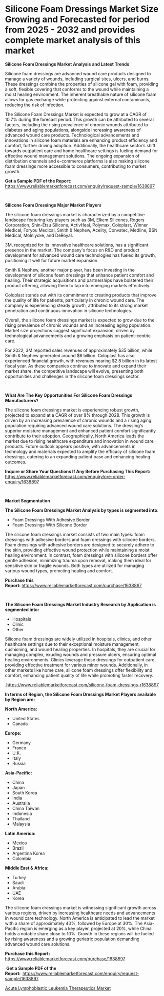 <p><h1>Silicone Foam Dressings Market Size Growing and Forecasted for period from 2025 - 2032 and provides complete market analysis of this market</h1></p><p><strong>Silicone Foam Dressings Market Analysis and Latest Trends</strong></p>
<p><p>Silicone foam dressings are advanced wound care products designed to manage a variety of wounds, including surgical sites, ulcers, and burns. These dressings combine the properties of silicone gel with foam, providing a soft, flexible covering that conforms to the wound while maintaining a moist healing environment. The inherent breathable nature of silicone foam allows for gas exchange while protecting against external contaminants, reducing the risk of infection.</p><p>The Silicone Foam Dressings Market is expected to grow at a CAGR of 10.7% during the forecast period. This growth can be attributed to several factors, including the rising prevalence of chronic wounds attributed to diabetes and aging populations, alongside increasing awareness of advanced wound care products. Technological advancements and innovations in silicone foam materials are enhancing product efficiency and comfort, further driving adoption. Additionally, the healthcare sector’s shift towards outpatient care and home healthcare settings is fueling demand for effective wound management solutions. The ongoing expansion of distribution channels and e-commerce platforms is also making silicone foam dressings more accessible to consumers, contributing to market growth.</p></p>
<p><strong>Get a Sample PDF of the Report:&nbsp;</strong> <a href="https://www.reliablemarketforecast.com/enquiry/request-sample/1638897?utm_campaign=2449&utm_medium=2&utm_source=Github&utm_content=ia&utm_term=03032025&utm_id=silicone-foam-dressings">https://www.reliablemarketforecast.com/enquiry/request-sample/1638897</a></p>
<p>&nbsp;</p>
<p><strong>Silicone Foam Dressings Major Market Players</strong></p>
<p><p>The silicone foam dressings market is characterized by a competitive landscape featuring key players such as 3M, Elkem Silicones, Rogers Corporation, Shin-Etsu Silicone, ActivHeal, Polymax, Coloplast, Winner Medical, Foryou Medical, Smith & Nephew, Acelity, Convatec, Medline, BSN Medical, Molnlycke, and DeRoyal. </p><p>3M, recognized for its innovative healthcare solutions, has a significant presence in the market. The company's focus on R&D and product development for advanced wound care technologies has fueled its growth, positioning it well for future market expansion.</p><p>Smith & Nephew, another major player, has been investing in the development of silicone foam dressings that enhance patient comfort and healing. Their strategic acquisitions and partnerships have bolstered their product offering, allowing them to tap into emerging markets effectively.</p><p>Coloplast stands out with its commitment to creating products that improve the quality of life for patients, particularly in chronic wound care. The company is experiencing steady growth, attributed to its strong market penetration and continuous innovation in silicone technologies.</p><p>Overall, the silicone foam dressings market is expected to grow due to the rising prevalence of chronic wounds and an increasing aging population. Market size projections suggest significant expansion, driven by technological advancements and a growing emphasis on patient-centric care. </p><p>For 2022, 3M reported sales revenues of approximately $35 billion, while Smith & Nephew generated around $6 billion. Coloplast has also experienced financial growth, with revenues nearing $2.8 billion in its latest fiscal year. As these companies continue to innovate and expand their market share, the competitive landscape will evolve, presenting both opportunities and challenges in the silicone foam dressings sector.</p></p>
<p>&nbsp;</p>
<p><strong>What Are The Key Opportunities For Silicone Foam Dressings Manufacturers?</strong></p>
<p><p>The silicone foam dressings market is experiencing robust growth, projected to expand at a CAGR of over 8% through 2028. This growth is driven by an increasing prevalence of chronic wounds and a rising aging population requiring advanced wound care solutions. The dressing's superior moisture management and enhanced patient comfort significantly contribute to their adoption. Geographically, North America leads the market due to rising healthcare expenditure and innovation in wound care products. Future outlook appears positive, with advancements in technology and materials expected to amplify the efficacy of silicone foam dressings, catering to an expanding patient base and enhancing healing outcomes.</p></p>
<p><strong>Inquire or Share Your Questions If Any Before Purchasing This Report:</strong> <a href="https://www.reliablemarketforecast.com/enquiry/pre-order-enquiry/1638897?utm_campaign=2449&utm_medium=2&utm_source=Github&utm_content=ia&utm_term=03032025&utm_id=silicone-foam-dressings">https://www.reliablemarketforecast.com/enquiry/pre-order-enquiry/1638897</a></p>
<p>&nbsp;</p>
<p><strong>Market Segmentation</strong></p>
<p><strong>The Silicone Foam Dressings Market Analysis by types is segmented into:</strong></p>
<p><ul><li>Foam Dressings With Adhesive Border</li><li>Foam Dressings With Silicone Border</li></ul></p>
<p><p>The silicone foam dressings market consists of two main types: foam dressings with adhesive borders and foam dressings with silicone borders. Foam dressings with adhesive borders are designed to securely adhere to the skin, providing effective wound protection while maintaining a moist healing environment. In contrast, foam dressings with silicone borders offer gentle adhesion, minimizing trauma upon removal, making them ideal for sensitive skin or fragile wounds. Both types are utilized for managing various wound types, promoting healing and comfort.</p></p>
<p><strong>Purchase this Report:&nbsp;</strong><a href="https://www.reliablemarketforecast.com/purchase/1638897?utm_campaign=2449&utm_medium=2&utm_source=Github&utm_content=ia&utm_term=03032025&utm_id=silicone-foam-dressings">https://www.reliablemarketforecast.com/purchase/1638897</a></p>
<p>&nbsp;</p>
<p><strong>The Silicone Foam Dressings Market Industry Research by Application is segmented into:</strong></p>
<p><ul><li>Hospitals</li><li>Clinic</li><li>Other</li></ul></p>
<p><p>Silicone foam dressings are widely utilized in hospitals, clinics, and other healthcare settings due to their exceptional moisture management, cushioning, and wound healing properties. In hospitals, they are crucial for managing complex, exuding wounds and pressure ulcers, ensuring optimal healing environments. Clinics leverage these dressings for outpatient care, providing effective treatment for various minor wounds. Additionally, in other markets like home care, silicone foam dressings offer flexibility and comfort, enhancing patient quality of life while promoting faster recovery.</p></p>
<p><a href="https://www.reliablemarketforecast.com/silicone-foam-dressings-r1638897?utm_campaign=2449&utm_medium=2&utm_source=Github&utm_content=ia&utm_term=03032025&utm_id=silicone-foam-dressings">&nbsp;https://www.reliablemarketforecast.com/silicone-foam-dressings-r1638897</a></p>
<p><strong>In terms of Region, the Silicone Foam Dressings Market Players available by Region are:</strong></p>
<p>
    <p> <strong> North America: </strong>
        <ul>
            <li>United States</li>
            <li>Canada</li>
        </ul>
        </p> 
    <p> <strong> Europe: </strong>
        <ul>
            <li>Germany</li>
            <li>France</li>
            <li>U.K.</li>
            <li>Italy</li>
            <li>Russia</li>
        </ul>
        </p> 
    <p> <strong> Asia-Pacific: </strong>
        <ul>
            <li>China</li>
            <li>Japan</li>
            <li>South Korea</li>
            <li>India</li>
            <li>Australia</li>
            <li>China Taiwan</li>
            <li>Indonesia</li>
            <li>Thailand</li>
            <li>Malaysia</li>
        </ul>
        </p> 
    <p> <strong> Latin America: </strong>
        <ul>
            <li>Mexico</li>
            <li>Brazil</li>
            <li>Argentina Korea</li>
            <li>Colombia</li>
        </ul>
        </p> 
    <p> <strong> Middle East & Africa: </strong>
        <ul>
            <li>Turkey</li>
            <li>Saudi</li>
            <li>Arabia</li>
            <li>UAE</li>
            <li>Korea</li>
        </ul>
    </p>
    </p>
<p><p>The silicone foam dressings market is witnessing significant growth across various regions, driven by increasing healthcare needs and advancements in wound care technology. North America is anticipated to lead the market with a share of approximately 40%, followed by Europe at 30%. The Asia-Pacific region is emerging as a key player, projected at 20%, while China holds a notable share close to 10%. Growth in these regions will be fueled by rising awareness and a growing geriatric population demanding advanced wound care solutions.</p></p>
<p><strong>Purchase this Report: </strong><a href="https://www.reliablemarketforecast.com/purchase/1638897?utm_campaign=2449&utm_medium=2&utm_source=Github&utm_content=ia&utm_term=03032025&utm_id=silicone-foam-dressings">https://www.reliablemarketforecast.com/purchase/1638897</a></p>
<p>&nbsp;<strong>Get a Sample PDF of the Report:&nbsp;&nbsp;</strong><a href="https://www.reliablemarketforecast.com/enquiry/request-sample/1638897?utm_campaign=2449&utm_medium=2&utm_source=Github&utm_content=ia&utm_term=03032025&utm_id=silicone-foam-dressings">https://www.reliablemarketforecast.com/enquiry/request-sample/1638897</a></p>
<p><strong></strong></p>
<p><p><a href="https://github.com/supashcriana/Market-Research-Report-List-1/blob/main/acute-lymphoblastic-leukemia-therapeutics-market.md?utm_campaign=2449&utm_medium=2&utm_source=Github&utm_content=ia&utm_term=03032025&utm_id=silicone-foam-dressings">Acute Lymphoblastic Leukemia Therapeutics Market</a></p></p>